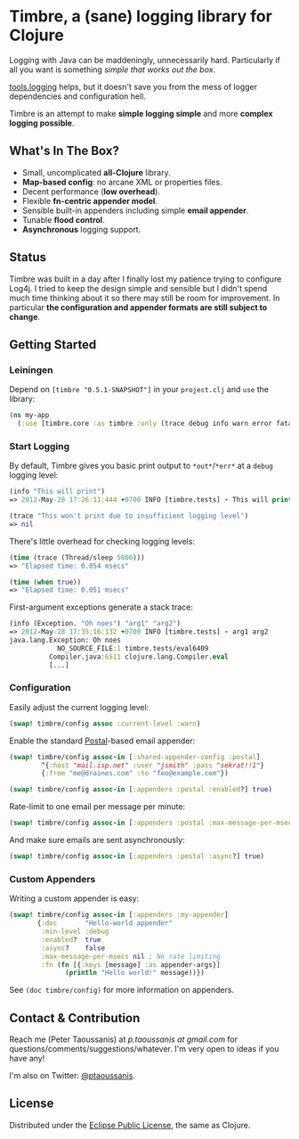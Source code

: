 # Timbre, a (sane) logging library for Clojure

Logging with Java can be maddeningly, unnecessarily hard. Particularly if all you want is something *simple that works out the box*.

[tools.logging](https://github.com/clojure/tools.logging) helps, but it doesn't save you from the mess of logger dependencies and configuration hell.

Timbre is an attempt to make **simple logging simple** and more **complex logging possible**.

## What's In The Box?
 * Small, uncomplicated **all-Clojure** library.
 * **Map-based config**: no arcane XML or properties files.
 * Decent performance (**low overhead**).
 * Flexible **fn-centric appender model**.
 * Sensible built-in appenders including simple **email appender**.
 * Tunable **flood control**.
 * **Asynchronous** logging support.

## Status

Timbre was built in a day after I finally lost my patience trying to configure Log4j. I tried to keep the design simple and sensible but I didn't spend much time thinking about it so there may still be room for improvement. In particular **the configuration and appender formats are still subject to change**.

## Getting Started

### Leiningen

Depend on `[timbre "0.5.1-SNAPSHOT"]` in your `project.clj` and `use` the library:

```clojure
(ns my-app
  (:use [timbre.core :as timbre :only (trace debug info warn error fatal spy)])
```

### Start Logging

By default, Timbre gives you basic print output to `*out*`/`*err*` at a `debug` logging level:

```clojure
(info "This will print")
=> 2012-May-28 17:26:11:444 +0700 INFO [timbre.tests] - This will print

(trace "This won't print due to insufficient logging level")
=> nil
```

There's little overhead for checking logging levels:

```clojure
(time (trace (Thread/sleep 5000)))
=> "Elapsed time: 0.054 msecs"

(time (when true))
=> "Elapsed time: 0.051 msecs"
```

First-argument exceptions generate a stack trace:

```clojure
(info (Exception. "Oh noes") "arg1" "arg2")
=> 2012-May-28 17:35:16:132 +0700 INFO [timbre.tests] - arg1 arg2
java.lang.Exception: Oh noes
            NO_SOURCE_FILE:1 timbre.tests/eval6409
          Compiler.java:6511 clojure.lang.Compiler.eval
          [...]
```

### Configuration

Easily adjust the current logging level:

```clojure
(swap! timbre/config assoc :current-level :warn)
```

Enable the standard [Postal](https://github.com/drewr/postal)-based email appender:

```clojure
(swap! timbre/config assoc-in [:shared-appender-config :postal]
        ^{:host "mail.isp.net" :user "jsmith" :pass "sekrat!!1"}
        {:from "me@draines.com" :to "foo@example.com"})

(swap! timbre/config assoc-in [:appenders :postal :enabled?] true)
```

Rate-limit to one email per message per minute:

```clojure
(swap! timbre/config assoc-in [:appenders :postal :max-message-per-msecs 60000])
```

And make sure emails are sent asynchronously:

```clojure
(swap! timbre/config assoc-in [:appenders :postal :async?] true)
```

### Custom Appenders

Writing a custom appender is easy:

```clojure
(swap! timbre/config assoc-in [:appenders :my-appender]
       {:doc       "Hello-world appender"
        :min-level :debug
        :enabled?  true
        :async?    false
        :max-message-per-msecs nil ; No rate limiting
        :fn (fn [{:keys [message] :as appender-args}]
              (println "Hello world!" message))})
```

See `(doc timbre/config)` for more information on appenders.

## Contact & Contribution

Reach me (Peter Taoussanis) at *p.taoussanis at gmail.com* for questions/comments/suggestions/whatever. I'm very open to ideas if you have any!

I'm also on Twitter: [@ptaoussanis](https://twitter.com/#!/ptaoussanis).

## License

Distributed under the [Eclipse Public License](http://www.eclipse.org/legal/epl-v10.html), the same as Clojure.